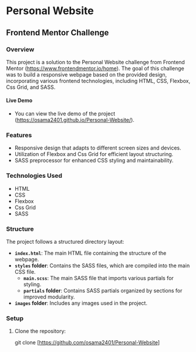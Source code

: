 # Personal Website

## Frontend Mentor Challenge 

### Overview

This project is a solution to the Personal Website challenge from Frontend Mentor (https://www.frontendmentor.io/home). The goal of this challenge was to build a responsive webpage based on the provided design, incorporating various frontend technologies, including HTML, CSS, Flexbox, Css Grid, and SASS.

#### Live Demo

 - You can view the live demo of the project (https://osama2401.github.io/Personal-Website/).

### Features

- Responsive design that adapts to different screen sizes and devices.
- Utilization of Flexbox and Css Grid for efficient layout structuring.
- SASS preprocessor for enhanced CSS styling and maintainability.

### Technologies Used

- HTML
- CSS
- Flexbox
- Css Grid
- SASS

### Structure

The project follows a structured directory layout:

- **`index.html`**: The main HTML file containing the structure of the webpage.
- **`styles` folder**: Contains the SASS files, which are compiled into the main CSS file.
  - **`main.scss`**: The main SASS file that imports various partials for styling.
  - **`partials` folder**: Contains SASS partials organized by sections for improved modularity.
- **`images` folder**: Includes any images used in the project.

### Setup

1. Clone the repository:

   
   git clone [https://github.com/osama2401/Personal-Website]
